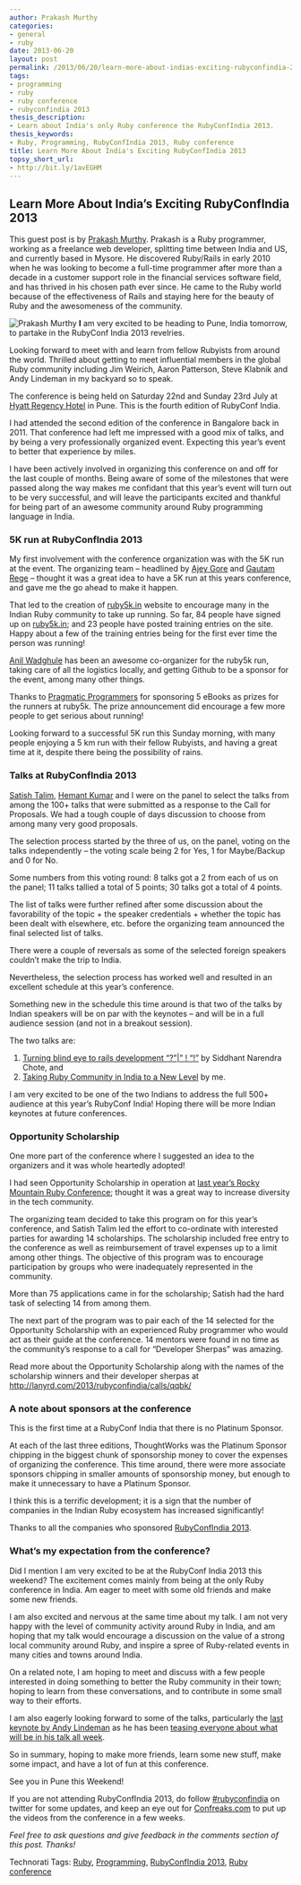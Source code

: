 ```yaml
---
author: Prakash Murthy
categories:
- general
- ruby
date: 2013-06-20
layout: post
permalink: /2013/06/20/learn-more-about-indias-exciting-rubyconfindia-2013/
tags:
- programming
- ruby
- ruby conference
- rubyconfindia 2013
thesis_description:
- Learn about India's only Ruby conference the RubyConfIndia 2013.
thesis_keywords:
- Ruby, Programming, RubyConfIndia 2013, Ruby conference
title: Learn More About India's Exciting RubyConfIndia 2013
topsy_short_url:
- http://bit.ly/1avEGHM
---
```


<div>
  <h2>
    Learn More About India&#8217;s Exciting RubyConfIndia 2013
  </h2>
  
  <p class="update">
    This guest post is by <a href="https://twitter.com/_prakash">Prakash Murthy</a>. Prakash is a Ruby programmer, working as a freelance web developer, splitting time between India and US, and currently based in Mysore. He discovered Ruby/Rails in early 2010 when he was looking to become a full-time programmer after more than a decade in a customer support role in the financial services software field, and has thrived in his chosen path ever since. He came to the Ruby world because of the effectiveness of Rails and staying here for the beauty of Ruby and the awesomeness of the community.
  </p>
  
  <p class="block">
    <img class="alignright" alt="Prakash Murthy" src="https://fbcdn-profile-a.akamaihd.net/hprofile-ak-ash3/c49.49.615.615/s160x160/546948_4421472327587_1132728172_n.jpg" /> <b><span class="drop_cap">I</span></b> am very excited to be heading to Pune, India tomorrow, to partake in the RubyConf India 2013 revelries.
  </p>
  
  <p>
    Looking forward to meet with and learn from fellow Rubyists from around the world. Thrilled about getting to meet influential members in the global Ruby community including Jim Weirich, Aaron Patterson, Steve Klabnik and Andy Lindeman in my backyard so to speak.
  </p>
  
  <p>
    The conference is being held on Saturday 22nd and Sunday 23rd July at <a href="http://pune.regency.hyatt.com/en/hotel/home.html">Hyatt Regency Hotel</a> in Pune. This is the fourth edition of RubyConf India.
  </p>
  
  <p>
    I had attended the second edition of the conference in Bangalore back in 2011. That conference had left me impressed with a good mix of talks, and by being a very professionally organized event. Expecting this year&#8217;s event to better that experience by miles.
  </p>
  
  <p>
    I have been actively involved in organizing this conference on and off for the last couple of months. Being aware of some of the milestones that were passed along the way makes me confidant that this year&#8217;s event will turn out to be very successful, and will leave the participants excited and thankful for being part of an awesome community around Ruby programming language in India.
  </p>
  
  <h3>
    5K run at RubyConfIndia 2013
  </h3>
  
  <p>
    My first involvement with the conference organization was with the 5K run at the event. The organizing team &#8211; headlined by <a href="https://twitter.com/AjeyGore">Ajey Gore</a> and <a href="https://twitter.com/gautamrege">Gautam Rege</a> &#8211; thought it was a great idea to have a 5K run at this years conference, and gave me the go ahead to make it happen.
  </p>
  
  <p>
    That led to the creation of <a href="http://ruby5k.in/">ruby5k.in</a> website to encourage many in the Indian Ruby community to take up running. So far, 84 people have signed up on <a href="http://ruby5k.in/">ruby5k.in</a>; and 23 people have posted training entries on the site. Happy about a few of the training entries being for the first ever time the person was running!
  </p>
  
  <p>
    <a href="https://twitter.com/anildigital">Anil Wadghule</a> has been an awesome co-organizer for the ruby5k run, taking care of all the logistics locally, and getting Github to be a sponsor for the event, among many other things.
  </p>
  
  <p>
    Thanks to <a href="http://pragprog.com/">Pragmatic Programmers</a> for sponsoring 5 eBooks as prizes for the runners at ruby5k. The prize announcement did encourage a few more people to get serious about running!
  </p>
  
  <p>
    Looking forward to a successful 5K run this Sunday morning, with many people enjoying a 5 km run with their fellow Rubyists, and having a great time at it, despite there being the possibility of rains.
  </p>
  
  <h3>
    Talks at RubyConfIndia 2013
  </h3>
  
  <p>
    <a href="https://twitter.com/IndianGuru">Satish Talim</a>, <a href="https://twitter.com/gnufied">Hemant Kumar</a> and I were on the panel to select the talks from among the 100+ talks that were submitted as a response to the Call for Proposals. We had a tough couple of days discussion to choose from among many very good proposals.
  </p>
  
  <p>
    The selection process started by the three of us, on the panel, voting on the talks independently &#8211; the voting scale being 2 for Yes, 1 for Maybe/Backup and 0 for No.
  </p>
  
  <p>
    Some numbers from this voting round: 8 talks got a 2 from each of us on the panel; 11 talks tallied a total of 5 points; 30 talks got a total of 4 points.
  </p>
  
  <p>
    The list of talks were further refined after some discussion about the favorability of the topic + the speaker credentials + whether the topic has been dealt with elsewhere, etc. before the organizing team announced the final selected list of talks.
  </p>
  
  <p>
    There were a couple of reversals as some of the selected foreign speakers couldn&#8217;t make the trip to India.
  </p>
  
  <p>
    Nevertheless, the selection process has worked well and resulted in an excellent schedule at this year&#8217;s conference.
  </p>
  
  <p>
    Something new in the schedule this time around is that two of the talks by Indian speakers will be on par with the keynotes &#8211; and will be in a full audience session (and not in a breakout session).
  </p>
  
  <p>
    The two talks are:
  </p>
  
  <ol>
    <li>
      <a href="http://lanyrd.com/2013/rubyconfindia/schdhq/">Turning blind eye to rails development &#8220;?&#8221;|&#8221; ! &#8220;!&#8221;</a> by Siddhant Narendra Chote, and
    </li>
    <li>
      <a href="http://lanyrd.com/2013/rubyconfindia/schdgp/">Taking Ruby Community in India to a New Level</a> by me.
    </li>
  </ol>
  
  <p>
    I am very excited to be one of the two Indians to address the full 500+ audience at this year&#8217;s RubyConf India! Hoping there will be more Indian keynotes at future conferences.
  </p>
  
  <h3>
    Opportunity Scholarship
  </h3>
  
  <p>
    One more part of the conference where I suggested an idea to the organizers and it was whole heartedly adopted!
  </p>
  
  <p>
    I had seen Opportunity Scholarship in operation at <a href="http://rockymtnruby.com/2012/scholarship">last year&#8217;s Rocky Mountain Ruby Conference</a>; thought it was a great way to increase diversity in the tech community.
  </p>
  
  <p>
    The organizing team decided to take this program on for this year&#8217;s conference, and Satish Talim led the effort to co-ordinate with interested parties for awarding 14 scholarships. The scholarship included free entry to the conference as well as reimbursement of travel expenses up to a limit among other things. The objective of this program was to encourage participation by groups who were inadequately represented in the community.
  </p>
  
  <p>
    More than 75 applications came in for the scholarship; Satish had the hard task of selecting 14 from among them.
  </p>
  
  <p>
    The next part of the program was to pair each of the 14 selected for the Opportunity Scholarship with an experienced Ruby programmer who would act as their guide at the conference. 14 mentors were found in no time as the community&#8217;s response to a call for &#8220;Developer Sherpas&#8221; was amazing.
  </p>
  
  <p>
    Read more about the Opportunity Scholarship along with the names of the scholarship winners and their developer sherpas at <a href="http://lanyrd.com/2013/rubyconfindia/calls/qqbk/">http://lanyrd.com/2013/rubyconfindia/calls/qqbk/</a>
  </p>
  
  <h3>
    A note about sponsors at the conference
  </h3>
  
  <p>
    This is the first time at a RubyConf India that there is no Platinum Sponsor.
  </p>
  
  <p>
    At each of the last three editions, ThoughtWorks was the Platinum Sponsor chipping in the biggest chunk of sponsorship money to cover the expenses of organizing the conference. This time around, there were more associate sponsors chipping in smaller amounts of sponsorship money, but enough to make it unnecessary to have a Platinum Sponsor.
  </p>
  
  <p>
    I think this is a terrific development; it is a sign that the number of companies in the Indian Ruby ecosystem has increased significantly!
  </p>
  
  <p>
    Thanks to all the companies who sponsored <a href="http://rubyconfindia.org/2013/">RubyConfIndia 2013</a>.
  </p>
  
  <h3>
    What&#8217;s my expectation from the conference?
  </h3>
  
  <p>
    Did I mention I am very excited to be at the RubyConf India 2013 this weekend? The excitement comes mainly from being at the only Ruby conference in India. Am eager to meet with some old friends and make some new friends.
  </p>
  
  <p>
    I am also excited and nervous at the same time about my talk. I am not very happy with the level of community activity around Ruby in India, and am hoping that my talk would encourage a discussion on the value of a strong local community around Ruby, and inspire a spree of Ruby-related events in many cities and towns around India.
  </p>
  
  <p>
    On a related note, I am hoping to meet and discuss with a few people interested in doing something to better the Ruby community in their town; hoping to learn from these conversations, and to contribute in some small way to their efforts.
  </p>
  
  <p>
    I am also eagerly looking forward to some of the talks, particularly the <a href="http://lanyrd.com/2013/rubyconfindia/schtgb/">last keynote by Andy Lindeman</a> as he has been <a href="https://twitter.com/alindeman/status/345935474491289600">teasing everyone about what will be in his talk all week</a>.
  </p>
  
  <p>
    So in summary, hoping to make more friends, learn some new stuff, make some impact, and have a lot of fun at this conference.
  </p>
  
  <p>
    See you in Pune this Weekend!
  </p>
  
  <p>
    If you are not attending RubyConfIndia 2013, do follow <a href="https://twitter.com/search?q=rubyconfindia">#rubyconfindia</a> on twitter for some updates, and keep an eye out for <a href="http://confreaks.com/">Confreaks.com</a> to put up the videos from the conference in a few weeks.
  </p>
  
  <p class="alert">
    <em>Feel free to ask questions and give feedback in the comments section of this post. Thanks!</em>
  </p>
</div>

Technorati Tags: <a href="http://technorati.com/tag/Ruby" rel="tag">Ruby</a>, <a href="http://technorati.com/tag/Programming" rel="tag"> Programming</a>, <a href="http://technorati.com/tag/RubyConfIndia+2013" rel="tag"> RubyConfIndia 2013</a>, <a href="http://technorati.com/tag/Ruby+conference" rel="tag"> Ruby conference</a>
